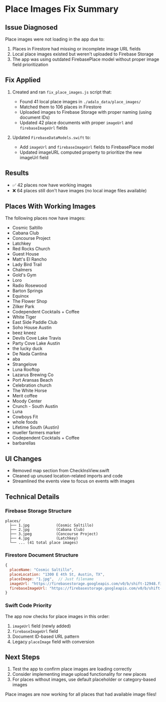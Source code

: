 # Place Images Fix Summary

## Issue Diagnosed
Place images were not loading in the app due to:
1. Places in Firestore had missing or incomplete image URL fields
2. Local place images existed but weren't uploaded to Firebase Storage
3. The app was using outdated FirebasePlace model without proper image field prioritization

## Fix Applied
1. Created and ran `fix_place_images.js` script that:
   - Found 41 local place images in `./adalo_data/place_images/`
   - Matched them to 106 places in Firestore
   - Uploaded images to Firebase Storage with proper naming (using document IDs)
   - Updated 42 place documents with proper `imageUrl` and `firebaseImageUrl` fields

2. Updated `FirebaseDataModels.swift` to:
   - Add `imageUrl` and `firebaseImageUrl` fields to FirebasePlace model
   - Updated imageURL computed property to prioritize the new imageUrl field

## Results
- ✅ 42 places now have working images
- ❌ 64 places still don't have images (no local image files available)

## Places With Working Images
The following places now have images:
- Cosmic Saltillo
- Cabana Club  
- Concourse Project
- Latchkey
- Red Rocks Church
- Guest House
- Matt's El Rancho
- Lady Bird Trail
- Chalmers
- Gold's Gym
- Loro
- Radio Rosewood
- Barton Springs
- Equinox
- The Flower Shop
- Zilker Park
- Codependent Cocktails + Coffee
- White Tiger
- East Side Paddle Club
- Soho House Austin
- beez kneez
- Devils Cove Lake Travis
- Party Cove Lake Austin
- the lucky duck
- De Nada Cantina
- aba
- Strangelove
- Luna Rooftop
- Lazarus Brewing Co
- Port Aransas Beach
- Celebration church
- The White Horse
- Merit coffee
- Moody Center
- Crunch - South Austin
- Luna
- Cowboys Fit
- whole foods
- Lifetime South (Austin)
- mueller farmers marker
- Codependent Cocktails + Coffee
- barbarellas

## UI Changes
- Removed map section from CheckInsView.swift
- Cleaned up unused location-related imports and code
- Streamlined the events view to focus on events with images

## Technical Details

### Firebase Storage Structure
```
places/
  ├── 1.jpg            (Cosmic Saltillo)
  ├── 2.jpg            (Cabana Club)  
  ├── 3.jpeg           (Concourse Project)
  ├── 4.jpg            (Latchkey)
  └── ... (41 total place images)
```

### Firestore Document Structure
```javascript
{
  placeName: "Cosmic Saltillo",
  placeLocation: "1300 E 4th St, Austin, TX",
  placeImage: "1.jpg",  // Just filename
  imageUrl: "https://firebasestorage.googleapis.com/v0/b/shift-12948.firebasestorage.app/o/places%2F1.jpg?alt=media",
  firebaseImageUrl: "https://firebasestorage.googleapis.com/v0/b/shift-12948.firebasestorage.app/o/places%2F1.jpg?alt=media"
}
```

### Swift Code Priority
The app now checks for place images in this order:
1. `imageUrl` field (newly added)
2. `firebaseImageUrl` field  
3. Document ID-based URL pattern
4. Legacy `placeImage` field with conversion

## Next Steps
1. Test the app to confirm place images are loading correctly
2. Consider implementing image upload functionality for new places
3. For places without images, use default placeholder or category-based images

Place images are now working for all places that had available image files! 